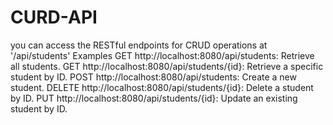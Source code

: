 # CURD-API

you can access the RESTful endpoints for CRUD operations at '/api/students'
Examples
GET http://localhost:8080/api/students: Retrieve all students.
GET http://localhost:8080/api/students/{id}: Retrieve a specific student by ID.
POST http://localhost:8080/api/students: Create a new student.
DELETE http://localhost:8080/api/students/{id}: Delete a student by ID.
PUT http://localhost:8080/api/students/{id}: Update an existing student by ID.

